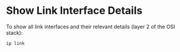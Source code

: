 # Show Link Interface Details
To show all link interfaces and their relevant details (layer 2 of the OSI stack):
``` sh
ip link
```

